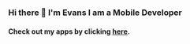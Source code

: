 ### Hi there 👋 I'm Evans  I am a Mobile Developer

#### Check out my apps by clicking <a href="https://www.twitter.com/eazybytes" target="_blank">here</a>.
<!-- [![Typing SVG](https://readme-typing-svg.herokuapp.com?font=Jost&color=%23035705&center=true&lines=Welcome+To+My+Github.;I+love+Ktor!)](https://git.io/typing-svg) -->

<!--
**EvansMutwiri/EvansMutwiri** is a ✨ _special_ ✨ repository because its `README.md` (this file) appears on your GitHub profile.

Here are some ideas to get you started:

- 🔭 I’m currently working on ...
- 🌱 I’m currently learning ...
- 👯 I’m looking to collaborate on ...
- 🤔 I’m looking for help with ...
- 💬 Ask me about ...
- 📫 How to reach me: ...
- 😄 Pronouns: ...
- ⚡ Fun fact: ...
-->
<!-- 
<p align="center">
  <img src="https://img.icons8.com/color/18/000000/spring-logo.png"/> I’m currently learning Spring 🌱 
</p>





<a href="https://www.twitter.com/eazybytes" target="_blank"><img src="https://cdn.dribbble.com/users/1059583/screenshots/4171367/media/34e69eb61a7bd8dea1c957a8b82605a7.gif" width="400" height="auto" /></a> -->
<!-- [![Top Langs](https://github-readme-stats.vercel.app/api/top-langs/?username=evansmutwiri)](https://github.com/evansmutwiri/github-readme-stats) -->
